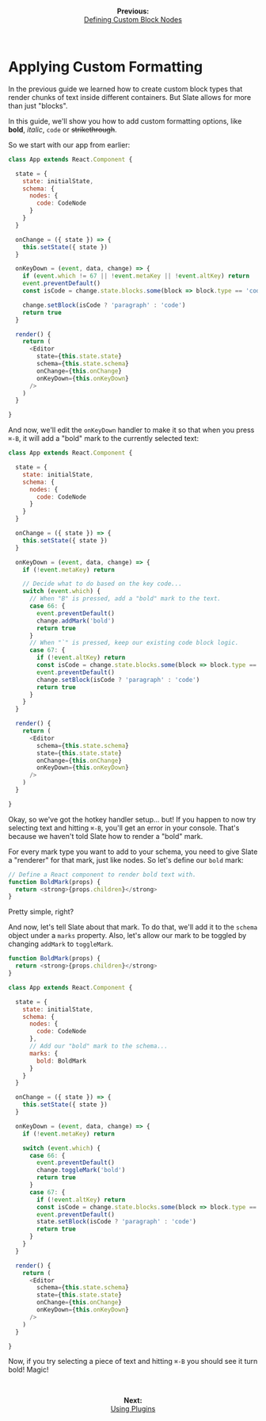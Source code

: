 
<br/>
<p align="center"><strong>Previous:</strong><br/><a href="./defining-custom-block-nodes.md">Defining Custom Block Nodes</a></p>
<br/>

# Applying Custom Formatting

In the previous guide we learned how to create custom block types that render chunks of text inside different containers. But Slate allows for more than just "blocks".

In this guide, we'll show you how to add custom formatting options, like **bold**, _italic_, `code` or ~~strikethrough~~.

So we start with our app from earlier:

```js
class App extends React.Component {

  state = {
    state: initialState,
    schema: {
      nodes: {
        code: CodeNode
      }
    }
  }

  onChange = ({ state }) => {
    this.setState({ state })
  }

  onKeyDown = (event, data, change) => {
    if (event.which != 67 || !event.metaKey || !event.altKey) return
    event.preventDefault()
    const isCode = change.state.blocks.some(block => block.type == 'code')

    change.setBlock(isCode ? 'paragraph' : 'code')
    return true
  }

  render() {
    return (
      <Editor
        state={this.state.state}
        schema={this.state.schema}
        onChange={this.onChange}
        onKeyDown={this.onKeyDown}
      />
    )
  }

}
```

And now, we'll edit the `onKeyDown` handler to make it so that when you press `⌘-B`, it will add a "bold" mark to the currently selected text:

```js
class App extends React.Component {

  state = {
    state: initialState,
    schema: {
      nodes: {
        code: CodeNode
      }
    }
  }

  onChange = ({ state }) => {
    this.setState({ state })
  }

  onKeyDown = (event, data, change) => {
    if (!event.metaKey) return

    // Decide what to do based on the key code...
    switch (event.which) {
      // When "B" is pressed, add a "bold" mark to the text.
      case 66: {
        event.preventDefault()
        change.addMark('bold')
        return true
      }
      // When "`" is pressed, keep our existing code block logic.
      case 67: {
        if (!event.altKey) return
        const isCode = change.state.blocks.some(block => block.type == 'code')
        event.preventDefault()
        change.setBlock(isCode ? 'paragraph' : 'code')
        return true
      }
    }
  }

  render() {
    return (
      <Editor
        schema={this.state.schema}
        state={this.state.state}
        onChange={this.onChange}
        onKeyDown={this.onKeyDown}
      />
    )
  }

}
```

Okay, so we've got the hotkey handler setup... but! If you happen to now try selecting text and hitting `⌘-B`, you'll get an error in your console. That's because we haven't told Slate how to render a "bold" mark.

For every mark type you want to add to your schema, you need to give Slate a "renderer" for that mark, just like nodes. So let's define our `bold` mark:

```js
// Define a React component to render bold text with.
function BoldMark(props) {
  return <strong>{props.children}</strong>
}
```

Pretty simple, right?

And now, let's tell Slate about that mark.
To do that, we'll add it to the `schema` object under a `marks` property.
Also, let's allow our mark to be toggled by changing `addMark` to `toggleMark`.

```js
function BoldMark(props) {
  return <strong>{props.children}</strong>
}

class App extends React.Component {

  state = {
    state: initialState,
    schema: {
      nodes: {
        code: CodeNode
      },
      // Add our "bold" mark to the schema...
      marks: {
        bold: BoldMark
      }
    }
  }

  onChange = ({ state }) => {
    this.setState({ state })
  }

  onKeyDown = (event, data, change) => {
    if (!event.metaKey) return

    switch (event.which) {
      case 66: {
        event.preventDefault()
        change.toggleMark('bold')
        return true
      }
      case 67: {
        if (!event.altKey) return
        const isCode = change.state.blocks.some(block => block.type == 'code')
        event.preventDefault()
        state.setBlock(isCode ? 'paragraph' : 'code')
        return true
      }
    }
  }

  render() {
    return (
      <Editor
        schema={this.state.schema}
        state={this.state.state}
        onChange={this.onChange}
        onKeyDown={this.onKeyDown}
      />
    )
  }

}
```

Now, if you try selecting a piece of text and hitting `⌘-B` you should see it turn bold! Magic!

<br/>
<p align="center"><strong>Next:</strong><br/><a href="./using-plugins.md">Using Plugins</a></p>
<br/>
